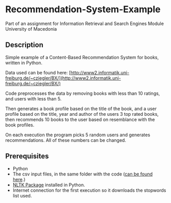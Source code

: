 
# Recommendation-System-Example
Part of an assignment for Information Retrieval and Search Engines Module University of Macedonia

## Description

Simple example of a Content-Based Recommendation System for books, written in Python.

Data used can be found  here: [http://www2.informatik.uni-freiburg.de/~cziegler/BX/](http://www2.informatik.uni-freiburg.de/~cziegler/BX/)

Code preprocesses the data by removing books with less than 10 ratings, and users with less than 5.

Then generates a book profile based on the title of the book, and a user profile based on the title, year and author of the users 3 top rated books, then recommends 10 books to the user based on resemblance with the book profiles.

On each execution the program picks 5 random users and generates recommendations.
All of these numbers can be changed.

## Prerequisites

- Python
- The csv input files, in the same folder with the code ([can be found here](http://www2.informatik.uni-freiburg.de/~cziegler/BX/BX-CSV-Dump.zip).)
- [NLTK Package](https://www.nltk.org/install.html)  installed in Python.
- Internet connection for the first execution so it downloads the stopwords list used.
